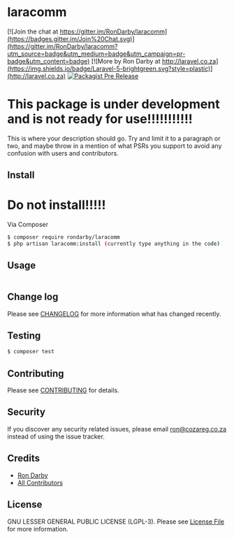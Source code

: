 # laracomm

[![Join the chat at https://gitter.im/RonDarby/laracomm](https://badges.gitter.im/Join%20Chat.svg)](https://gitter.im/RonDarby/laracomm?utm_source=badge&utm_medium=badge&utm_campaign=pr-badge&utm_content=badge)
[![More by Ron Darby at http://laravel.co.za](https://img.shields.io/badge/Laravel-5-brightgreen.svg?style=plastic)](http://laravel.co.za)
[![Packagist Pre Release](https://img.shields.io/packagist/vpre/symfony/symfony.svg?style=plastic)](https://packagist.org/packages/rondarby/laracomm)


# This package is under development and is not ready for use!!!!!!!!!!!



This is where your description should go. Try and limit it to a paragraph or two, and maybe throw in a mention of what
PSRs you support to avoid any confusion with users and contributors.

## Install
# Do not install!!!!!
Via Composer

``` bash
$ composer require rondarby/laracomm
$ php artisan laracomm:install (currently type anything in the code)
```

## Usage

``` php

```

## Change log

Please see [CHANGELOG](CHANGELOG.md) for more information what has changed recently.

## Testing

``` bash
$ composer test
```

## Contributing

Please see [CONTRIBUTING](CONTRIBUTING.md) for details.

## Security

If you discover any security related issues, please email ron@cozareg.co.za instead of using the issue tracker.

## Credits

- [Ron Darby][link-author]
- [All Contributors][link-contributors]

## License

GNU LESSER GENERAL PUBLIC LICENSE (LGPL-3). Please see [License File](LICENSE.md) for more information.


[link-packagist]: https://packagist.org/packages/rondarby/laracomm
[link-downloads]: https://packagist.org/packages/rondarby/laracomm
[link-author]: https://github.com/rondarby
[link-contributors]: ../../contributors
